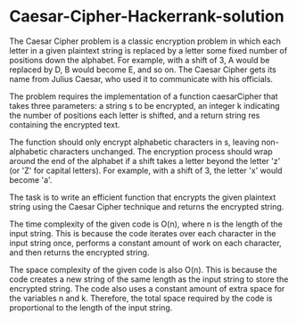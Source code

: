 # Caesar-Cipher-Hackerrank-solution

The Caesar Cipher problem is a classic encryption problem in which each letter in a given plaintext string is replaced by a letter some fixed number of positions down the alphabet. For example, with a shift of 3, A would be replaced by D, B would become E, and so on. The Caesar Cipher gets its name from Julius Caesar, who used it to communicate with his officials.

The problem requires the implementation of a function caesarCipher that takes three parameters: a string s to be encrypted, an integer k indicating the number of positions each letter is shifted, and a return string res containing the encrypted text.

The function should only encrypt alphabetic characters in s, leaving non-alphabetic characters unchanged. The encryption process should wrap around the end of the alphabet if a shift takes a letter beyond the letter 'z' (or 'Z' for capital letters). For example, with a shift of 3, the letter 'x' would become 'a'.

The task is to write an efficient function that encrypts the given plaintext string using the Caesar Cipher technique and returns the encrypted string.


The time complexity of the given code is O(n), where n is the length of the input string. This is because the code iterates over each character in the input string once, performs a constant amount of work on each character, and then returns the encrypted string.

The space complexity of the given code is also O(n). This is because the code creates a new string of the same length as the input string to store the encrypted string. The code also uses a constant amount of extra space for the variables n and k. Therefore, the total space required by the code is proportional to the length of the input string.
